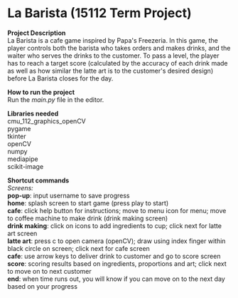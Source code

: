 # La Barista (15112 Term Project)
**Project Description** \
La Barista is a cafe game inspired by Papa's Freezeria. In this game, the player controls both the barista who takes orders and makes drinks, and the waiter who serves the drinks to the customer. To pass a level, the player has to reach a target score (calculated by the accuracy of each drink made as well as how similar the latte art is to the customer's desired design) before La Barista closes for the day.

**How to run the project** \
Run the _main.py_ file in the editor. 

**Libraries needed** \
cmu_112_graphics_openCV \
pygame \
tkinter \
openCV \
numpy \
mediapipe \
scikit-image

**Shortcut commands** \
_Screens:_\
**pop-up**: input username to save progress\
**home**: splash screen to start game (press play to start) \
**cafe**: click help button for instructions; move to menu icon for menu; move to coffee machine to make drink (drink making screen)\
**drink making**: click on icons to add ingredients to cup; click next for latte art screen \
**latte art**: press c to open camera (openCV); draw using index finger within black circle on screen; click next for cafe screen \
**cafe**: use arrow keys to deliver drink to customer and go to score screen \
**score**: scoring results based on ingredients, proportions and art; click next to move on to next customer \
**end**: when time runs out, you will know if you can move on to the next day based on your progress
